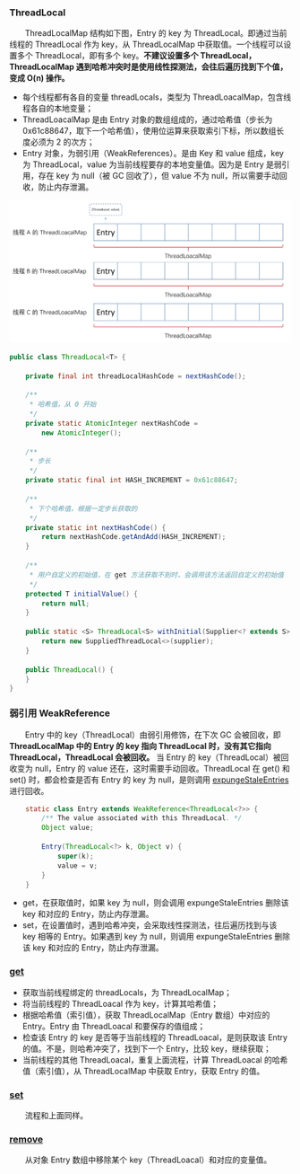 ### ThreadLocal
　　ThreadLocalMap 结构如下图，Entry 的 key 为 ThreadLocal。即通过当前线程的 ThreadLocal 作为 key，从 ThreadLocalMap 中获取值。一个线程可以设置多个 ThreadLocal，即有多个 key。**不建议设置多个 ThreadLocal，ThreadLocalMap 遇到哈希冲突时是使用线性探测法，会往后遍历找到下个值，变成 O(n) 操作。**

- 每个线程都有各自的变量 threadLocals，类型为 ThreadLoacalMap，包含线程各自的本地变量；
- ThreadLoacalMap 是由 Entry 对象的数组组成的，通过哈希值（步长为 0x61c88647，取下一个哈希值），使用位运算来获取索引下标，所以数组长度必须为 2 的次方；
- Entry 对象，为弱引用（WeakReferences）。是由 Key 和 value 组成，key 为 ThreadLocal，value 为当前线程要存的本地变量值。因为是 Entry 是弱引用，存在 key 为 null（被 GC 回收了），但 value 不为 null，所以需要手动回收，防止内存泄漏。

![avatar](photo_1.png)

```java
public class ThreadLocal<T> {

    private final int threadLocalHashCode = nextHashCode();

    /**
     * 哈希值，从 0 开始
     */
    private static AtomicInteger nextHashCode =
        new AtomicInteger();

    /**
     * 步长
     */
    private static final int HASH_INCREMENT = 0x61c88647;

    /**
     * 下个哈希值，根据一定步长获取的
     */
    private static int nextHashCode() {
        return nextHashCode.getAndAdd(HASH_INCREMENT);
    }

    /**
     * 用户自定义的初始值，在 get 方法获取不到时，会调用该方法返回自定义的初始值
     */
    protected T initialValue() {
        return null;
    }

    public static <S> ThreadLocal<S> withInitial(Supplier<? extends S> supplier) {
        return new SuppliedThreadLocal<>(supplier);
    }

    public ThreadLocal() {
    }
}
```

### 弱引用 WeakReference
　　Entry 中的 key（ThreadLocal）由弱引用修饰，在下次 GC 会被回收，即 **ThreadLocalMap 中的 Entry 的 key 指向 ThreadLocal 时，没有其它指向 ThreadLocal，ThreadLocal 会被回收。** 当 Entry 的 key（ThreadLocal）被回收变为 null，Entry 的 value 还在，这时需要手动回收。ThreadLocal 在 get() 和 set() 时，都会检查是否有 Entry 的 key 为 null，是则调用 [expungeStaleEntries](https://github.com/martin-1992/Java-Lock-Notes/blob/master/ThreadLocal/ThreadLocalMap/expungeStaleEntry.md) 进行回收。

```java
    static class Entry extends WeakReference<ThreadLocal<?>> {
        /** The value associated with this ThreadLocal. */
        Object value;

        Entry(ThreadLocal<?> k, Object v) {
            super(k);
            value = v;
        }
    }
```

- get，在获取值时，如果 key 为 null，则会调用 expungeStaleEntries 删除该 key 和对应的 Entry，防止内存泄漏。
- set，在设置值时，遇到哈希冲突，会采取线性探测法，往后遍历找到与该 key 相等的 Entry。如果遇到 key 为 null，则调用 expungeStaleEntries 删除该 key 和对应的 Entry，防止内存泄漏。

### [get](https://github.com/martin-1992/Java-Lock-Notes/blob/master/ThreadLocal/get.md)

- 获取当前线程绑定的 threadLocals，为 ThreadLocalMap；
- 将当前线程的 ThreadLoacal 作为 key，计算其哈希值；
- 根据哈希值（索引值），获取 ThreadLocalMap（Entry 数组）中对应的 Entry。Entry 由 ThreadLoacal 和要保存的值组成；
- 检查该 Entry 的 key 是否等于当前线程的 ThreadLoacal，是则获取该 Entry 的值。不是，则哈希冲突了，找到下一个 Entry，比较 key，继续获取；
- 当前线程的其他 ThreadLoacal，重复上面流程，计算 ThreadLoacal 的哈希值（索引值），从 ThreadLocalMap 中获取 Entry，获取 Entry 的值。

### [set](https://github.com/martin-1992/Java-Lock-Notes/blob/master/ThreadLocal/set.md)
　　流程和上面同样。

### [remove](https://github.com/martin-1992/Java-Lock-Notes/blob/master/ThreadLocal/remove.md)
　　从对象 Entry 数组中移除某个 key（ThreadLoacal）和对应的变量值。
